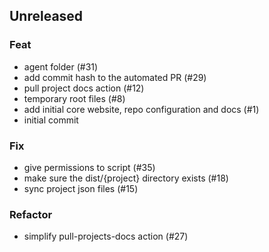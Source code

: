 ## Unreleased

### Feat

- agent folder (#31)
- add commit hash to the automated PR (#29)
- pull project docs action (#12)
- temporary root files (#8)
- add initial core website, repo configuration and docs (#1)
- initial commit

### Fix

- give permissions to script (#35)
- make sure the dist/{project} directory exists (#18)
- sync project json files (#15)

### Refactor

- simplify pull-projects-docs action (#27)
